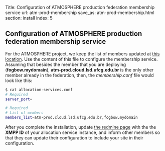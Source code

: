 Title: Configuration of ATMOSPHERE production federation membership service
url: atm-prod-membership
save_as: atm-prod-membership.html
section: install
index: 5

## Configuration of ATMOSPHERE production federation membership service

For the ATMOSPHERE project, we keep the list of members updated at 
[this location](https://eubrazilcc-rm.i3m.upv.es/projects/atmosphere/wiki/List_of_XMPP_IDs_of_fogbow_allocation_services_(used_to_configure_the_membership_service)).
Use the content of this file to configure the membership service. Assuming that besides the member that you are
deploying (**fogbow.mydomain**), **atm-prod.cloud.lsd.ufcg.edu.br** is the only other member already in the federation, 
then, the *membership.conf* file would look like this:

```bash
$ cat allocation-services.conf
# Required
server_port=

# Required
# List of members
members_list=atm-prod.cloud.lsd.ufcg.edu.br,fogbow.mydomain
```

After you complete the installation, update 
[the redmine page](https://eubrazilcc-rm.i3m.upv.es/projects/atmosphere/wiki/List_of_XMPP_IDs_of_fogbow_allocation_services_(used_to_configure_the_membership_service)) 
with the the **XMPP ID** of your allocation service instance, and inform other members so that they can
update their configuration to include your site in their configuration.